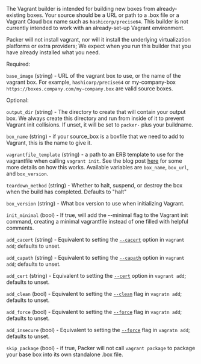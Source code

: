 The Vagrant builder is intended for building new boxes from already-existing
boxes. Your source should be a URL or path to a .box file or a Vagrant Cloud
box name such as `hashicorp/precise64`. This builder is not currently intended
to work with an already-set-up Vagrant environment.

Packer will not install vagrant, nor will it install the underlying
virtualization platforms or extra providers; We expect when you run this
builder that you have already installed what you need.

Required:

`base_image` (string) - URL of the vagrant box to use, or the name of the
vagrant box. For example, `hashicorp/precise64` or my-company-box
`https://boxes.company.com/my-company.box` are valid source boxes.

Optional:

`output_dir` (string) - The directory to create that will contain
your output box. We always create this directory and run from inside of it to
prevent Vagrant init collisions. If unset, it will be set to `packer-` plus
your buildname.

`box_name` (string) - if your source\_box is a boxfile that we need to add to
Vagrant, this is the name to give it.

`vagrantfile_template` (string) - a path to an ERB template to use for the
vagrantfile when calling `vagrant init`. See the blog post
[here](https://www.hashicorp.com/blog/hashicorp-vagrant-2-0-2#customized-vagrantfile-templates)
for some more details on how this works. Available variables are `box_name`,
`box_url`, and `box_version`.

`teardown_method` (string) - Whether to halt, suspend, or destroy the box when
the build has completed. Defaults to "halt"

`box_version` (string) - What box version to use when initializing Vagrant.

`init_minimal` (bool) - If true, will add the --minimal flag to the Vagrant
init command, creating a minimal vagrantfile instead of one filled with helpful
comments.

`add_cacert` (string) - Equivalent to setting the
[`--cacert`](https://www.vagrantup.com/docs/cli/box.html#cacert-certfile)
option in `vagrant add`; defaults to unset.

`add_capath` (string) - Equivalent to setting the
[`--capath`](https://www.vagrantup.com/docs/cli/box.html#capath-certdir) option
in `vagrant add`; defaults to unset.

`add_cert` (string) - Equivalent to setting the
[`--cert`](https://www.vagrantup.com/docs/cli/box.html#cert-certfile) option in
`vagrant add`; defaults to unset.

`add_clean` (bool) - Equivalent to setting the
[`--clean`](https://www.vagrantup.com/docs/cli/box.html#clean) flag in
`vagratn add`; defaults to unset.

`add_force` (bool) - Equivalent to setting the
[`--force`](https://www.vagrantup.com/docs/cli/box.html#force) flag in
`vagratn add`; defaults to unset.

`add_insecure` (bool) - Equivalent to setting the
[`--force`](https://www.vagrantup.com/docs/cli/box.html#insecure) flag in
`vagratn add`; defaults to unset.

`skip_package` (bool) - if true, Packer will not call `vagrant package` to
package your base box into its own standalone .box file.
